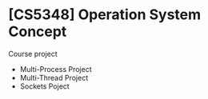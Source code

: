 # [CS5348] Operation System Concept

Course project
- Multi-Process Project
- Multi-Thread Project
- Sockets Poject
